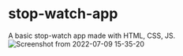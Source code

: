 # stop-watch-app
A basic stop-watch app made with HTML,  CSS,  JS.
![Screenshot from 2022-07-09 15-35-20](https://user-images.githubusercontent.com/76878634/178101209-e40816f6-b3c3-473f-9e17-fe077af50ecd.png)
